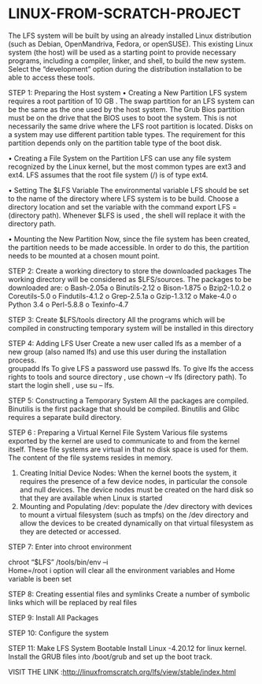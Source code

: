 # LINUX-FROM-SCRATCH-PROJECT
The LFS system will be built by using an already installed Linux distribution (such as Debian, OpenMandriva, Fedora, or openSUSE).
This existing Linux system (the host) will be used as a starting point to provide necessary programs, including a compiler, linker, and shell, to build the new system. 
Select the “development” option during the distribution installation to be able to access these tools.


STEP 1: Preparing the Host system
•	Creating a New Partition
LFS system requires a root partition of  10 GB . The swap partition for an LFS system can be the same as the one used by the host system. The Grub Bios partition must be on the drive that the BIOS uses to boot the system. This is not necessarily the same drive where the LFS root partition is located. 
Disks on a system may use different partition table types. The requirement for this partition depends only on the partition table type of the boot disk.

•	Creating a File System on the Partition
LFS can use any file system recognized by the Linux kernel, but the most common types are ext3 and ext4. LFS assumes that the root file system (/) is of type ext4. 

•	Setting The $LFS Variable
The environmental variable LFS should be set to the name of the directory where LFS system is to be build. Choose a directory location and set the variable with the command export LFS =(directory path). Whenever $LFS is used , the shell will replace it with the directory path.

•	Mounting the New Partition
Now, since the file system has been created, the partition needs to be made accessible. In order to do this, the partition needs to be mounted at a chosen mount point.


STEP 2: Create a working directory to store the downloaded packages
The working directory will be considered as $LFS/sources. The packages to be downloaded are:
o	Bash-2.05a 
o	Binutils-2.12 
o	Bison-1.875 
o	Bzip2-1.0.2
o	Coreutils-5.0 
o	Findutils-4.1.2
o	Grep-2.5.1a
o	Gzip-1.3.12
o	Make-4.0
o	Python 3.4
o	Perl-5.8.8
o	Texinfo-4.7

STEP 3: Create $LFS/tools directory 
All the programs which will be compiled in constructing temporary system will be installed in this directory

STEP 4: Adding LFS User
Create a new user called lfs as a member of a new group (also named lfs) and use this user during the installation process.  
groupadd lfs
To give LFS a password use passwd lfs. To give lfs the access rights to tools and source directory , use chown –v lfs (directory path). To start the login shell , use su – lfs.

STEP 5: Constructing a Temporary System
All the packages are compiled. Binutilis is the first package that should be compiled. Binutilis and Glibc requires a separate build directory.

STEP 6 : Preparing a Virtual Kernel File System
Various file systems exported by the kernel are used to communicate to and from the kernel itself. These file systems are virtual in that no disk space is used for them. The content of the file systems resides in memory.
1.	Creating Initial Device Nodes: When the kernel boots the system, it requires the presence of a few device nodes, in particular the console and null devices. The device nodes must be created on the hard disk so that they are available  when Linux is started 
2.	Mounting and Populating /dev: populate the /dev directory with devices  to mount a virtual filesystem (such as tmpfs) on the /dev directory  and allow the devices to be created dynamically on that virtual filesystem as they are detected or accessed.

STEP 7: Enter into chroot environment

chroot “$LFS” /tools/bin/env –i \
Home=/root
i option will clear all the environment variables and Home  variable is been set

STEP 8: Creating essential files and symlinks
Create a number of symbolic links which will be replaced by real files 

STEP 9: Install All Packages

STEP 10: Configure the system

STEP 11: Make LFS System Bootable
Install Linux -4.20.12 for linux kernel. Install the GRUB files into /boot/grub and set up the boot track.


VISIT THE LINK :http://linuxfromscratch.org/lfs/view/stable/index.html
